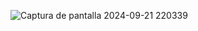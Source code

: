 ![Captura de pantalla 2024-09-21 220339](https://github.com/user-attachments/assets/b83e8809-1373-49d9-9327-0173606bd937)

